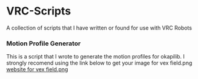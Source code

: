 # VRC-Scripts
A collection of scripts that I have written or found for use with VRC Robots

### Motion Profile Generator

This is a script that I wrote to generate the motion profiles for okapilib. I strongly recomend using the link below to get your image for vex field.png
[website for vex field.png](https://kb.vex.com/hc/en-us/articles/360061085391-Understanding-the-VRC-Virtual-Skills-Field)
